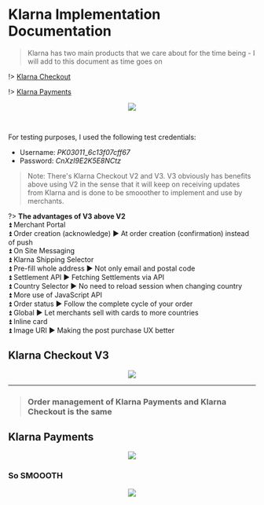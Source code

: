 # Klarna Implementation Documentation
> Klarna has two main products that we care about for the time being - I will add to this document as time goes on

!> [Klarna Checkout](/klarna_checkout)

!> [Klarna Payments](/klarna_payments)

<p align="center">
  <img src="https://res.cloudinary.com/n8dawg/image/upload/v1541408493/KCO_vs_KP.png">
</p>
<br>

For testing purposes, I used the following test credentials:
- Username: _PK03011_\__6c13f07cff67_
- Password: _CnXzI9E2K5E8NCtz_

> Note:
There's Klarna Checkout V2 and V3. V3 obviously has benefits above using V2 in the sense that it will keep on receiving updates from Klarna and is done to be smooother to implement and use by merchants.

?> **The advantages of V3 above V2** <br> ⏫ Merchant Portal <br> ⏫ Order creation (acknowledge) ▶️ At order creation (confirmation) instead of push <br> ⏫ On Site Messaging <br> ⏫ Klarna Shipping Selector <br> ⏫ Pre-fill whole address ▶️ Not only email and postal code <br>⏫ Settlement API ▶️ Fetching Settlements via API <br> ⏫ Country Selector ▶️ No need to reload session when changing country <br> ⏫ More use of JavaScript API <br> ⏫ Order status ▶️ Follow the complete cycle of your order <br>⏫ Global ▶️ Let merchants sell with cards to more countries <br>⏫ Inline card <br>⏫ Image URI ▶️ Making the post purchase UX better


## Klarna Checkout V3
<p align="center">
  <img  src="https://res.cloudinary.com/n8dawg/image/upload/v1541169707/Klarna%20Checkout%20Diagram.png">
</p>

--- 

> ### Order management of Klarna Payments and Klarna Checkout is the same
## Klarna Payments
<p align="center">
  <img  src="https://developers.klarna.com/static/Klarna_Payments-3e34293a104a177fc60851c9d2d97589-89906.png">
</p>



### So SMOOOTH
<p align="center">
  <img  src="https://res.cloudinary.com/n8dawg/image/upload/v1531110521/fish.gif">
</p>
